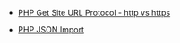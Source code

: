 * [PHP Get Site URL Protocol - http vs https](https://stackoverflow.com/questions/4503135/php-get-site-url-protocol-http-vs-https)

* [PHP JSON Import](https://teratail.com/questions/66691)


